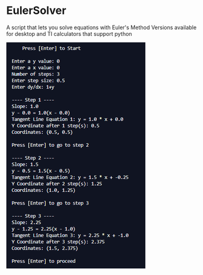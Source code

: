 # EulerSolver
A script that lets you solve equations with Euler's Method
Versions available for desktop and TI calculators that support python

![Example](https://github.com/Spinny2005/EulerSolver/blob/38933afe29e062071476af2d0a9f95658bd84a15/EulerSolverExample.png?raw=true)
